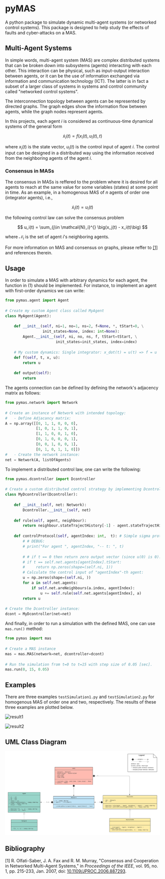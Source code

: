 # pyMAS

A python package to simulate dynamic multi-agent systems (or networked control systems).
This package is designed to help study the effects of faults and cyber-attacks on a MAS.

## Multi-Agent Systems

In simple words, multi-agent system (MAS) are complex distributed systems that can be 
broken down into subsystems (agents) interacting with each other.
This interaction can be physical, such as input-output interaction between agents, or it can be 
the use of information exchanged via information and communication technology (ICT). The latter is 
in fact a subset of a larger class of systems in systems and control community called 
"networked control systems".

The interconnection topology between agents can be represented by directed graphs. The graph edges show 
the information flow between agents, while the graph nodes represent agents.

In this projects, each agent $i$ is considered as continuous-time dynamical systems of the general form 

$$
\dot{x}_i(t) = f(x_i(t),u_i(t),t)
\tag{1}
$$

where $x_i(t)$ is the state vector, $u_i(t)$ is the control input of agent $i$. The control input 
can be designed in a distributed way using the information received from the neighboring agents of 
the agent $i$.

### Consensus in MASs

The consensus in MASs is reffered to the problem where it is desired for all agents to reach at the same 
value for some variables (states) at some point in time. As an example, in a homogenous MAS of $n$ agents 
of order one (integrator agents), i.e.,

$$
\dot{x}_i(t) = u_i(t)
$$

the following control law can solve the consensus problem

$$
u_i(t) = \sum_{j\in \mathcal{N}_i}^{} \big(x_j(t) - x_i(t)\big)
$$

where $\mathcal{N}_i$ is the set of agent $i$'s neighboring agents.

For more information on MAS and consensus on graphs, please reffer to [[1]](#bibliography) and references therein.

## Usage

In order to simulate a MAS with arbitrary dynamics for each agent, the function in (1) should be 
implemented. For instance, to implement an agent with first-order dynamics we can write:

```python
from pymas.agent import Agent

# Create my custom Agent class called MyAgent
class MyAgent(Agent):
    
    def __init__(self, ni=1, no=1, ns=2, f=None, *, tStart=0, \
                 init_states=None, index: int=None):
        Agent.__init__(self, ni, no, ns, f, tStart=tStart, \
                       init_states=init_states, index=index)
    
    # My custom dynamics: Single integrator: x_dot(t) = u(t) => f = u
    def f(self, t, x, u):
        return u
    
    def output(self):
        return
```

The agents connection can be defined by defining the network's adjacency matrix as follows:

```python
from pymas.network import Network

# Create an instance of Network with intended topology:
#   - Define Adjacancy matrix:
A = np.array([[0, 1, 1, 0, 0, 0], 
              [1, 0, 1, 1, 0, 1], 
              [1, 1, 0, 0, 1, 0],
              [0, 1, 0, 0, 0, 1],
              [0, 0, 1, 0, 0, 1],
              [0, 1, 0, 1, 1, 0]]) 
#   - Create the network instance:
net = Network(A, listOfAgents)
```

To implement a distributed control law, one can write the following:

```python
from pymas.dcontroller import Dcontroller

# Create a custom distributed control strategy by implementing Dcontroller methods:
class MyDcontroller(Dcontroller):
    
    def __init__(self, net: Network):
        Dcontroller.__init__(self, net)
    
    def rule(self, agent, neighbour):
        return neighbour.stateTrajectHistory[-1] - agent.stateTrajectHistory[-1]
    
    def controlProtocol(self, agentIndex: int,  t): # Simple sigma protocol
        # # DEBUG:
        # print("For agent ", agentIndex, "-- t: ", t)
        
        # # if t == 0 then return zero output vector (since u(0) is 0):
        # if t == self.net.agents[agentIndex].tStart:
        #     return np.zeros(shape=(self.ni, 1))
        # Calculate the control input of "agentIndex"-th agent:
        u = np.zeros(shape=(self.ni, ))
        for a in self.net.agents:
            if self.net.areNeighbours(a.index, agentIndex):
                u += self.rule(self.net.agents[agentIndex], a)
        return u

# Create the Dcontroller instance:
dcont = MyDcontroller(net=net)
```

And finally, in order to run a simulation with the defined MAS, one can use `mas.run()` method:

```python
from pymas import mas

# Create a MAS instance
mas = mas.MAS(network=net, dcontroller=dcont)

# Run the simulation from t=0 to t=15 with step size of 0.05 [sec].
mas.run(0, 15, 0.05)
```
## Examples

There are three examples `testSimulation1.py` and `testSimulation2.py` for homogenous MAS
of order one and two, respectively. The results of these three examples are 
plotted below.

![result1](https://user-images.githubusercontent.com/30368346/222903302-efa74c76-fb56-4733-a57b-9c179fea0861.png)

![result2](https://user-images.githubusercontent.com/30368346/222903308-5c550e73-6017-43f5-9133-e2693f2ac7ca.png)

## UML Class Diagram

![Class diagram](UML-class.png)

## Bibliography

[1] R. Olfati-Saber, J. A. Fax and R. M. Murray, "Consensus and Cooperation in Networked Multi-Agent Systems," in *Proceedings of the IEEE*, vol. 95, no. 1, pp. 215-233, Jan. 2007, doi: [10.1109/JPROC.2006.887293](https://ieeexplore.ieee.org/document/4118472).